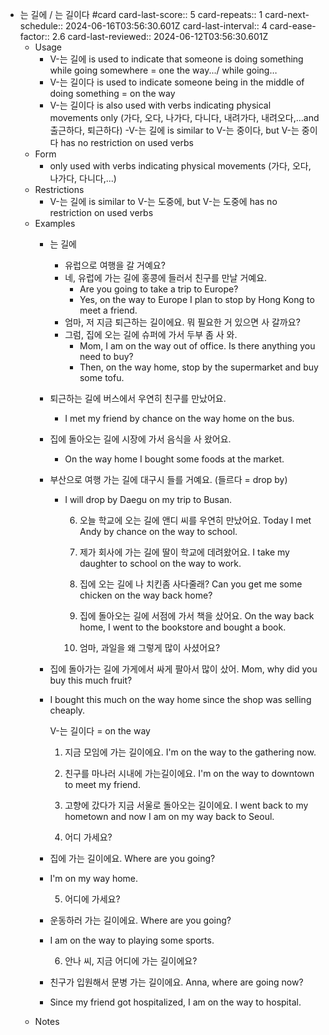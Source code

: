 - 는 길에 / 는 길이다 #card
  card-last-score:: 5
  card-repeats:: 1
  card-next-schedule:: 2024-06-16T03:56:30.601Z
  card-last-interval:: 4
  card-ease-factor:: 2.6
  card-last-reviewed:: 2024-06-12T03:56:30.601Z
	- Usage
		- V-는 길에 is used to indicate that someone is doing something while going somewhere = one the way.../ while going…
		- V-는 길이다 is used to indicate someone being in the middle of doing something = on the way
		- V-는 길이다 is also used with verbs indicating physical movements only (가다, 오다, 나가다, 다니다, 내려가다, 내려오다,...and 출근하다, 퇴근하다)
		  -V-는 길에 is similar to V-는 중이다, but V-는 중이다 has no restriction on used verbs
	- Form
		- only used with verbs indicating physical movements (가다, 오다, 나가다, 다니다,...)
	- Restrictions
		- V-는 길에 is similar to V-는 도중에, but V-는 도중에 has no restriction on used verbs
	- Examples
		- 는 길에
			- 유럽으로 여행을 갈 거예요?
			- 네, 유럽에 가는 길에 홍콩에 들러서 친구를 만날 거예요.
				- Are you going to take a trip to Europe?
				- Yes, on the way to Europe I plan to stop by Hong Kong to meet a friend.
			- 엄마, 저 지금 퇴근하는 길이에요. 뭐 필요한 거 있으면 사 갈까요?
			- 그럼, 집에 오는 길에 슈퍼에 가서 두부 좀 사 와.
				- Mom, I am on the way out of office. Is there anything you need to buy?
				- Then, on the way home, stop by the supermarket and buy some tofu.
		- 퇴근하는 길에 버스에서 우연히 친구를 만났어요.
			- I met my friend by chance on the way home on the bus.
		- 집에 돌아오는 길에 시장에 가서 음식을 사 왔어요.
			- On the way home I bought some foods at the market.
		- 부산으로 여행 가는 길에 대구시 들를 거예요. (들르다 = drop by)
			- I will drop by Daegu on my trip to Busan.
			  
			  6. 오늘 학교에 오는 길에 앤디 씨를 우연히 만났어요.
			  Today I met Andy by chance on the way to school.
			  
			  7. 제가 회사에 가는 길에 딸이 학교에 데려왔어요.
			  I take my daughter to school on the way to work.
			  
			  8. 집에 오는 길에 나 치킨좀 사다줄래?
			  Can you get me some chicken on the way back home?
			  
			  9. 집에 돌아오는 길에 서점에 가서 책을 샀어요.
			  On the way back home, I went to the bookstore and bought a book.
			  
			  10. 엄마, 과일을 왜 그렇게 많이 사셨어요?
		- 집에 돌아가는 길에 가게에서 싸게 팔아서 많이 샀어.
		  Mom, why did you buy this much fruit?
		- I bought this much on the way home since the shop was selling cheaply.
		  
		  
		  V-는 길이다 = on the way
		  
		  1. 지금 모임에 가는 길이에요.
		  I'm on the way to the gathering now.
		  
		  2. 친구를 마나러 시내에 가는길이에요.
		  I'm on the way to downtown to meet my friend.
		  
		  3. 고향에 갔다가 지금 서울로 돌아오는 길이에요.
		  I went back to my hometown and now I am on my way back to Seoul.
		  
		  4. 어디 가세요?
		- 집에 가는 길이에요.
		  Where are you going?
		- I'm on my way home.
		  
		  5. 어디에 가세요?
		- 운동하러 가는 길이에요.
		  Where are you going?
		- I am on the way to playing some sports.
		  
		  6. 안나 씨, 지금 어디에 가는 길이에요?
		- 친구가 입원해서 문병 가는 길이에요.
		  Anna, where are going now?
		- Since my friend got hospitalized, I am on the way to hospital.
	- Notes